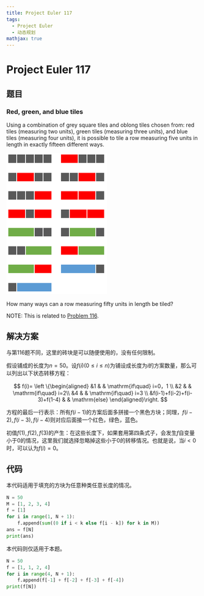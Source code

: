 ```yaml
---
title: Project Euler 117
tags:
  - Project Euler
  - 动态规划
mathjax: true
---
```

<escape><!-- more --></escape>
    
# Project Euler 117
## 题目
### Red, green, and blue tiles


Using a combination of grey square tiles and oblong tiles chosen from: red tiles (measuring two units), green tiles (measuring three units), and blue tiles (measuring four units), it is possible to tile a row measuring five units in length in exactly fifteen different ways.

![](../images/p117.png)

How many ways can a row measuring fifty units in length be tiled?

NOTE: This is related to <a href="/Problem101-125/#Problem_116">Problem 116</a>.

## 解决方案

与第116题不同，这里的砖块是可以随便使用的，没有任何限制。

假设铺成的长度为$n=50$。设$f(i)(0\leq i\leq n)$为铺设成长度为$i$的方案数量，那么可以列出以下状态转移方程：

$$
f(i)=
\left \{\begin{aligned}
  &1  & & \mathrm{if\quad} i=0，1 \\
  &2  & & \mathrm{if\quad} i=2\\
  &4  & & \mathrm{if\quad} i=3 \\
  &f(i-1)+f(i-2)+f(i-3)+f(1-4) & & \mathrm{else}
\end{aligned}\right.
$$

方程的最后一行表示：所有$f(i-1)$的方案后面多拼接一个黑色方块；同理，$f(i-2),f(i-3),f(i-4)$则对应后面接一个红色，绿色，蓝色。

初值$f(1),f(2),f(3)$的产生：在这些长度下，如果套用第四条式子，会发生$f$自变量小于$0$的情况，这里我们就选择忽略掉这些小于$0$的转移情况。也就是说，当$i<0$时，可以认为$f(i)=0$。

## 代码

本代码适用于填充的方块为任意种类任意长度的情况。
```py
N = 50
M = [1, 2, 3, 4]
f = [1]
for i in range(1, N + 1):
    f.append(sum((0 if i < k else f[i - k]) for k in M))
ans = f[N]
print(ans)

```
本代码则仅适用于本题。
```py
N = 50
f = [1, 1, 2, 4]
for i in range(4, N + 1):
    f.append(f[-1] + f[-2] + f[-3] + f[-4])
print(f[N])

```